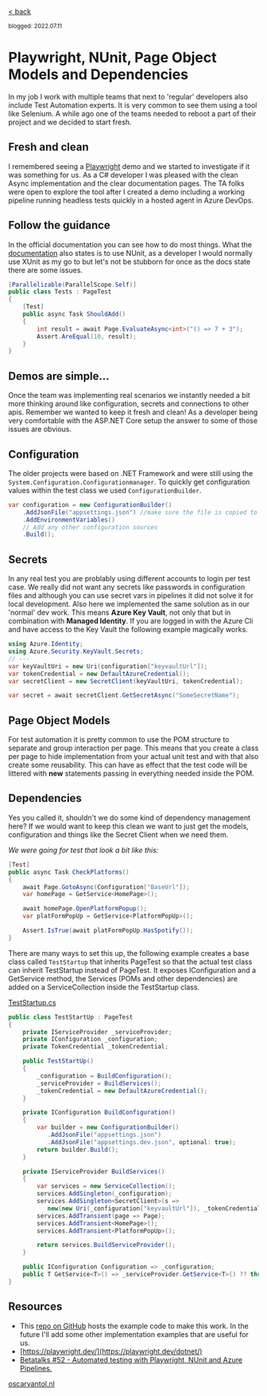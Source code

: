 [< back](index)

<sub>blogged: 2022.07.11</sub>

# Playwright, NUnit, Page Object Models and Dependencies

In my job I work with multiple teams that next to 'regular' developers also include Test Automation experts. It is very common to see them using a tool like Selenium. A while ago one of the teams needed to reboot a part of their project and we decided to start fresh.

## Fresh and clean
I remembered seeing a [Playwright](https://playwright.dev) demo and we started to investigate if it was something for us. As a C# developer I was pleased with the clean Async implementation and the clear documentation pages. The TA folks were open to explore the tool after I created a demo including a working pipeline running headless tests quickly in a hosted agent in Azure DevOps.

## Follow the guidance
In the official documentation you can see how to do most things. What the [documentation](https://playwright.dev/dotnet/docs/test-runners) also states is to use NUnit, as a developer I would normally use XUnit as my go to but let's not be stubborn for once as the docs state there are some issues.

```c#
[Parallelizable(ParallelScope.Self)]
public class Tests : PageTest
{
    [Test]
    public async Task ShouldAdd()
    {
        int result = await Page.EvaluateAsync<int>("() => 7 + 3");
        Assert.AreEqual(10, result);
    }
}
```

## Demos are simple...
Once the team was implementing real scenarios we instantly needed a bit more thinking around like configuration, secrets and connections to other apis. Remember we wanted to keep it fresh and clean! As a developer being very comfortable with the ASP.NET Core setup the answer to some of those issues are obvious.

## Configuration
The older projects were based on .NET Framework and were still using the ```System.Configuration.Configurationmanager```. To quickly get configuration values within the test class we used ```ConfigurationBuilder```.

```c#
var configuration = new ConfigurationBuilder()
    .AddJsonFile("appsettings.json") //make sure the file is copied to output
    .AddEnvironmentVariables()
    // Add any other configuration sources
    .Build();
```

## Secrets
In any real test you are problably using different accounts to login per test case. We really did not want any secrets like passwords in configuration files and although you can use secret vars in pipelines it did not solve it for local development. Also here we implemented the same solution as in our 'normal' dev work. This means **Azure Key Vault**, not only that but in combination with **Managed Identity**. If you are logged in with the Azure Cli and have access to the Key Vault the following example magically works.

```c#
using Azure.Identity;
using Azure.Security.KeyVault.Secrets;
// ---
var keyVaultUri = new Uri(configuration["keyvaultUrl"]);
var tokenCredential = new DefaultAzureCredential();
var secretClient = new SecretClient(keyVaultUri, tokenCredential);

var secret = await secretClient.GetSecretAsync("SomeSecretName");
```

## Page Object Models
For test automation it is pretty common to use the POM structure to separate and group interaction per page. This means that you create a class per page to hide implementation from your actual unit test and with that also create some reusability. This can have as effect that the test code will be littered with **new** statements passing in everything needed inside the POM.

## Dependencies
Yes you called it, shouldn't we do some kind of dependency management here? If we would want to keep this clean we want to just get the models, configuration and things like the Secret Client when we need them. 

*We were going for test that look a bit like this:*

```c#
[Test]
public async Task CheckPlatforms()
{
    await Page.GotoAsync(Configuration["BaseUrl"]);
    var homePage = GetService<HomePage>();

    await homePage.OpenPlatformPopup();
    var platFormPopUp = GetService<PlatformPopUp>();

    Assert.IsTrue(await platFormPopUp.HasSpotify());
}
```

There are many ways to set this up, the following example creates a base class called ```TestStartup``` that inherits PageTest so that the actual test class can inherit TestStartup instead of PageTest. It exposes IConfiguration and a GetService method, the Services (POMs and other dependencies) are added on a ServiceCollection inside the TestStartup class.

[TestStartup.cs](https://github.com/oscarvantol/playwright-nunit-di/blob/main/PlayNuDi/TestStartup.cs)
```c#
public class TestStartUp : PageTest
{
    private IServiceProvider _serviceProvider;
    private IConfiguration _configuration;
    private TokenCredential _tokenCredential;

    public TestStartUp()
    {
        _configuration = BuildConfiguration();
        _serviceProvider = BuildServices();
        _tokenCredential = new DefaultAzureCredential();
    }

    private IConfiguration BuildConfiguration()
    {
        var builder = new ConfigurationBuilder()
           .AddJsonFile("appsettings.json")
           .AddJsonFile("appsettings.dev.json", optional: true);
        return builder.Build();
    }

    private IServiceProvider BuildServices()
    {
        var services = new ServiceCollection();
        services.AddSingleton(_configuration);
        services.AddSingleton<SecretClient>(s =>
           new(new Uri(_configuration["keyvaultUrl"]), _tokenCredential));
        services.AddTransient(page => Page);
        services.AddTransient<HomePage>();
        services.AddTransient<PlatformPopUp>();

        return services.BuildServiceProvider();
    }

    public IConfiguration Configuration => _configuration;
    public T GetService<T>() => _serviceProvider.GetService<T>() ?? throw new NullReferenceException("Do not forget to register the service.");
}
```

## Resources

- This [repo on GitHub](https://github.com/oscarvantol/playwright-nunit-di]) hosts the example code to make this work. In the future I'll add some other implementation examples that are useful for us.
- [https://playwright.dev/](https://playwright.dev/dotnet/)
- [Betatalks #52 - Automated testing with Playwright, NUnit and Azure Pipelines. ](https://www.youtube.com/watch?v=buORqcx9GrI)


[oscarvantol.nl](https://oscarvantol.nl) 
